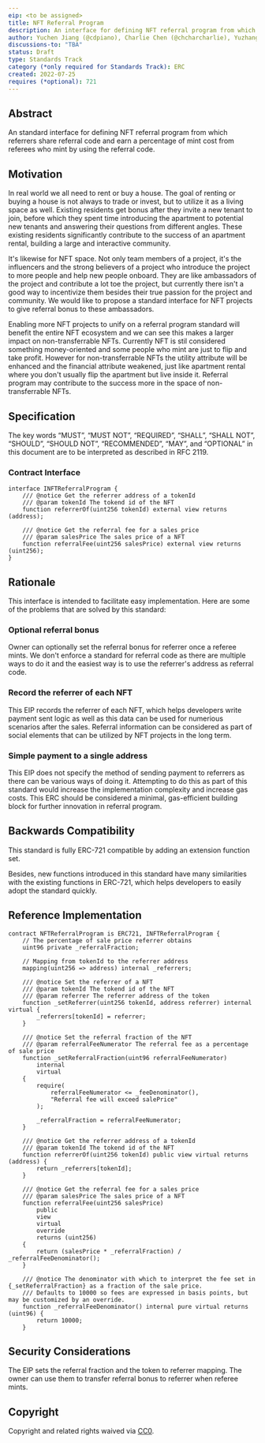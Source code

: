 ```yaml
---
eip: <to be assigned>
title: NFT Referral Program
description: An interface for defining NFT referral program from which referrers share referral code and earn rebates.
author: Yuchen Jiang (@cdpiano), Charlie Chen (@chcharcharlie), Yuzhang Wu (@wuyuzhang)
discussions-to: "TBA"
status: Draft
type: Standards Track
category (*only required for Standards Track): ERC
created: 2022-07-25
requires (*optional): 721
---
```


## Abstract
An standard interface for defining NFT referral program from which referrers share referral code and earn a percentage of mint cost from referees who mint by using the referral code.

## Motivation
In real world we all need to rent or buy a house. The goal of renting or buying a house is not always to trade or invest, but to utilize it as a living space as well. Existing residents get bonus after they invite a new tenant to join, before which they spent time introducing the apartment to potential new tenants and answering their questions from different angles. These existing residents significantly contribute to the success of an apartment rental, building a large and interactive community.

It's likewise for NFT space. Not only team members of a project, it's the influencers and the strong believers of a project who introduce the project to more people and help new people onboard. They are like ambassadors of the project and contribute a lot toe the project, but currently there isn't a good way to incentivize them besides their true passion for the project and community. We would like to propose a standard interface for NFT projects to give referral bonus to these ambassadors.

Enabling more NFT projects to unify on a referral program standard will benefit the entire NFT ecosystem and we can see this makes a larger impact on non-transferrable NFTs. Currently NFT is stil considered something money-oriented and some people who mint are just to flip and take profit. However for non-transferrable NFTs the utility attribute will be enhanced and the financial attribute weakened, just like apartment rental where you don't usually flip the apartment but live inside it. Referral program may contribute to the success more in the space of non-transferrable NFTs.

## Specification
The key words “MUST”, “MUST NOT”, “REQUIRED”, “SHALL”, “SHALL NOT”, “SHOULD”, “SHOULD NOT”, “RECOMMENDED”, “MAY”, and “OPTIONAL” in this document are to be interpreted as described in RFC 2119.

### Contract Interface

```solidity
interface INFTReferralProgram {
    /// @notice Get the referrer address of a tokenId
    /// @param tokenId The tokend id of the NFT
    function referrerOf(uint256 tokenId) external view returns (address);

    /// @notice Get the referral fee for a sales price
    /// @param salesPrice The sales price of a NFT
    function referralFee(uint256 salesPrice) external view returns (uint256);
}
```

## Rationale
This interface is intended to facilitate easy implementation. Here are some of the problems that are solved by this standard:

### Optional referral bonus
Owner can optionally set the referral bonus for referrer once a referee mints. We don't enforce a standard for referral code as there are multiple ways to do it and the easiest way is to use the referrer's address as referral code. 

### Record the referrer of each NFT
This EIP records the referrer of each NFT, which helps developers write payment sent logic as well as this data can be used for numerious scenarios after the sales. Referral information can be considered as part of social elements that can be utilized by NFT projects in the long term. 

### Simple payment to a single address
This EIP does not specify the method of sending payment to referrers as there can be various ways of doing it. Attempting to do this as part of this standard would increase the implementation complexity and increase gas costs. This ERC should be considered a minimal, gas-efficient building block for further innovation in referral program.

## Backwards Compatibility
This standard is fully ERC-721 compatible by adding an extension function set.

Besides, new functions introduced in this standard have many similarities with the existing functions in ERC-721, which helps developers to easily adopt the standard quickly.

## Reference Implementation
```solidity
contract NFTReferralProgram is ERC721, INFTReferralProgram {
    // The percentage of sale price referrer obtains
    uint96 private _referralFraction;

    // Mapping from tokenId to the referrer address
    mapping(uint256 => address) internal _referrers;

    /// @notice Set the referrer of a NFT
    /// @param tokenId The tokend id of the NFT
    /// @param referrer The referrer address of the token
    function _setReferrer(uint256 tokenId, address referrer) internal virtual {
        _referrers[tokenId] = referrer;
    }

    /// @notice Set the referral fraction of the NFT
    /// @param referralFeeNumerator The referral fee as a percentage of sale price
    function _setReferralFraction(uint96 referralFeeNumerator)
        internal
        virtual
    {
        require(
            referralFeeNumerator <= _feeDenominator(),
            "Referral fee will exceed salePrice"
        );

        _referralFraction = referralFeeNumerator;
    }

    /// @notice Get the referrer address of a tokenId
    /// @param tokenId The tokend id of the NFT
    function referrerOf(uint256 tokenId) public view virtual returns (address) {
        return _referrers[tokenId];
    }

    /// @notice Get the referral fee for a sales price
    /// @param salesPrice The sales price of a NFT
    function referralFee(uint256 salesPrice)
        public
        view
        virtual
        override
        returns (uint256)
    {
        return (salesPrice * _referralFraction) / _referralFeeDenominator();
    }

    /// @notice The denominator with which to interpret the fee set in {_setReferralFraction} as a fraction of the sale price.
    /// Defaults to 10000 so fees are expressed in basis points, but may be customized by an override.
    function _referralFeeDenominator() internal pure virtual returns (uint96) {
        return 10000;
    }
```

## Security Considerations
The EIP sets the referral fraction and the token to referrer mapping. The owner can use them to transfer referral bonus to referrer when referee mints.

## Copyright
Copyright and related rights waived via [CC0](../LICENSE.md).